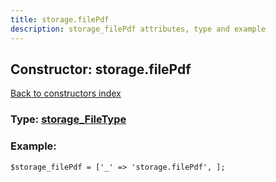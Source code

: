 ```yaml
---
title: storage.filePdf
description: storage_filePdf attributes, type and example
---
```

## Constructor: storage.filePdf  
[Back to constructors index](index.md)






### Type: [storage\_FileType](../types/storage_FileType.md)


### Example:

```
$storage_filePdf = ['_' => 'storage.filePdf', ];
```  

